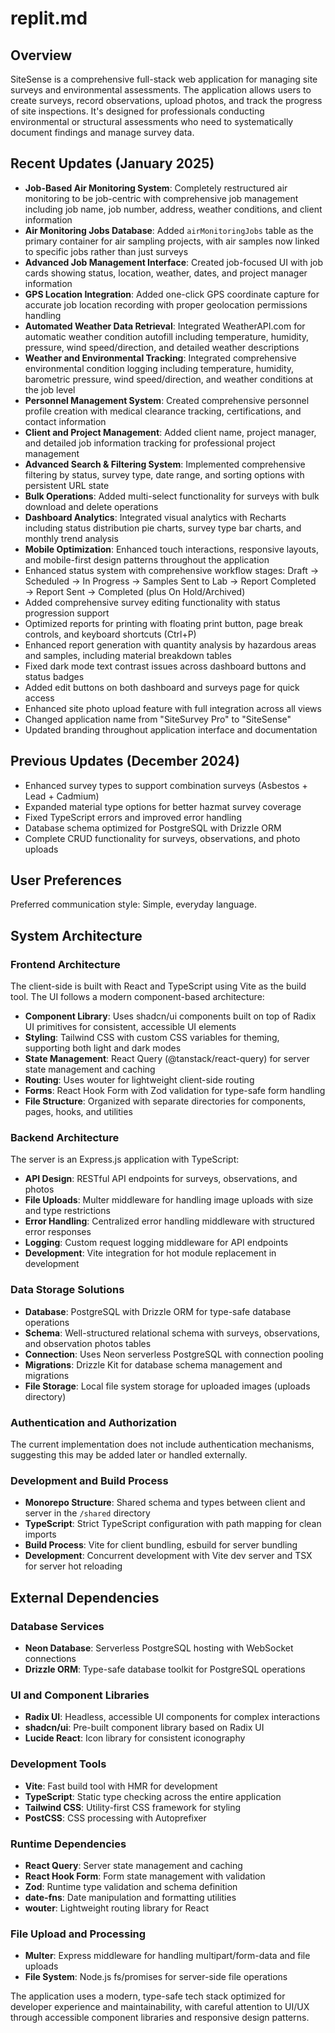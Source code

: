 # replit.md

## Overview

SiteSense is a comprehensive full-stack web application for managing site surveys and environmental assessments. The application allows users to create surveys, record observations, upload photos, and track the progress of site inspections. It's designed for professionals conducting environmental or structural assessments who need to systematically document findings and manage survey data.

## Recent Updates (January 2025)
- **Job-Based Air Monitoring System**: Completely restructured air monitoring to be job-centric with comprehensive job management including job name, job number, address, weather conditions, and client information
- **Air Monitoring Jobs Database**: Added `airMonitoringJobs` table as the primary container for air sampling projects, with air samples now linked to specific jobs rather than just surveys
- **Advanced Job Management Interface**: Created job-focused UI with job cards showing status, location, weather, dates, and project manager information
- **GPS Location Integration**: Added one-click GPS coordinate capture for accurate job location recording with proper geolocation permissions handling
- **Automated Weather Data Retrieval**: Integrated WeatherAPI.com for automatic weather condition autofill including temperature, humidity, pressure, wind speed/direction, and detailed weather descriptions
- **Weather and Environmental Tracking**: Integrated comprehensive environmental condition logging including temperature, humidity, barometric pressure, wind speed/direction, and weather conditions at the job level
- **Personnel Management System**: Created comprehensive personnel profile creation with medical clearance tracking, certifications, and contact information
- **Client and Project Management**: Added client name, project manager, and detailed job information tracking for professional project management
- **Advanced Search & Filtering System**: Implemented comprehensive filtering by status, survey type, date range, and sorting options with persistent URL state
- **Bulk Operations**: Added multi-select functionality for surveys with bulk download and delete operations
- **Dashboard Analytics**: Integrated visual analytics with Recharts including status distribution pie charts, survey type bar charts, and monthly trend analysis
- **Mobile Optimization**: Enhanced touch interactions, responsive layouts, and mobile-first design patterns throughout the application
- Enhanced status system with comprehensive workflow stages: Draft → Scheduled → In Progress → Samples Sent to Lab → Report Completed → Report Sent → Completed (plus On Hold/Archived)
- Added comprehensive survey editing functionality with status progression support
- Optimized reports for printing with floating print button, page break controls, and keyboard shortcuts (Ctrl+P)
- Enhanced report generation with quantity analysis by hazardous areas and samples, including material breakdown tables
- Fixed dark mode text contrast issues across dashboard buttons and status badges
- Added edit buttons on both dashboard and surveys page for quick access
- Enhanced site photo upload feature with full integration across all views
- Changed application name from "SiteSurvey Pro" to "SiteSense" 
- Updated branding throughout application interface and documentation

## Previous Updates (December 2024)
- Enhanced survey types to support combination surveys (Asbestos + Lead + Cadmium)
- Expanded material type options for better hazmat survey coverage
- Fixed TypeScript errors and improved error handling
- Database schema optimized for PostgreSQL with Drizzle ORM
- Complete CRUD functionality for surveys, observations, and photo uploads

## User Preferences

Preferred communication style: Simple, everyday language.

## System Architecture

### Frontend Architecture
The client-side is built with React and TypeScript using Vite as the build tool. The UI follows a modern component-based architecture:

- **Component Library**: Uses shadcn/ui components built on top of Radix UI primitives for consistent, accessible UI elements
- **Styling**: Tailwind CSS with custom CSS variables for theming, supporting both light and dark modes
- **State Management**: React Query (@tanstack/react-query) for server state management and caching
- **Routing**: Uses wouter for lightweight client-side routing
- **Forms**: React Hook Form with Zod validation for type-safe form handling
- **File Structure**: Organized with separate directories for components, pages, hooks, and utilities

### Backend Architecture
The server is an Express.js application with TypeScript:

- **API Design**: RESTful API endpoints for surveys, observations, and photos
- **File Uploads**: Multer middleware for handling image uploads with size and type restrictions
- **Error Handling**: Centralized error handling middleware with structured error responses
- **Logging**: Custom request logging middleware for API endpoints
- **Development**: Vite integration for hot module replacement in development

### Data Storage Solutions
- **Database**: PostgreSQL with Drizzle ORM for type-safe database operations
- **Schema**: Well-structured relational schema with surveys, observations, and observation photos tables
- **Connection**: Uses Neon serverless PostgreSQL with connection pooling
- **Migrations**: Drizzle Kit for database schema management and migrations
- **File Storage**: Local file system storage for uploaded images (uploads directory)

### Authentication and Authorization
The current implementation does not include authentication mechanisms, suggesting this may be added later or handled externally.

### Development and Build Process
- **Monorepo Structure**: Shared schema and types between client and server in the `/shared` directory
- **TypeScript**: Strict TypeScript configuration with path mapping for clean imports
- **Build Process**: Vite for client bundling, esbuild for server bundling
- **Development**: Concurrent development with Vite dev server and TSX for server hot reloading

## External Dependencies

### Database Services
- **Neon Database**: Serverless PostgreSQL hosting with WebSocket connections
- **Drizzle ORM**: Type-safe database toolkit for PostgreSQL operations

### UI and Component Libraries
- **Radix UI**: Headless, accessible UI components for complex interactions
- **shadcn/ui**: Pre-built component library based on Radix UI
- **Lucide React**: Icon library for consistent iconography

### Development Tools
- **Vite**: Fast build tool with HMR for development
- **TypeScript**: Static type checking across the entire application
- **Tailwind CSS**: Utility-first CSS framework for styling
- **PostCSS**: CSS processing with Autoprefixer

### Runtime Dependencies
- **React Query**: Server state management and caching
- **React Hook Form**: Form state management with validation
- **Zod**: Runtime type validation and schema definition
- **date-fns**: Date manipulation and formatting utilities
- **wouter**: Lightweight routing library for React

### File Upload and Processing
- **Multer**: Express middleware for handling multipart/form-data and file uploads
- **File System**: Node.js fs/promises for server-side file operations

The application uses a modern, type-safe tech stack optimized for developer experience and maintainability, with careful attention to UI/UX through accessible component libraries and responsive design patterns.